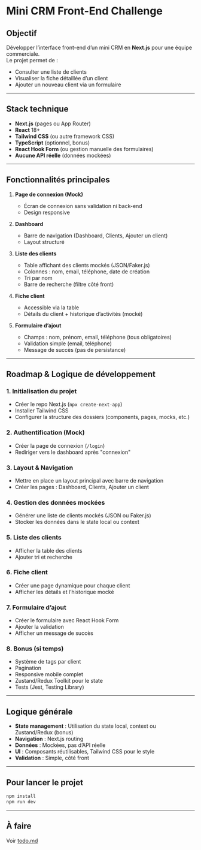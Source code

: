 # Mini CRM Front-End Challenge

## Objectif

Développer l’interface front-end d’un mini CRM en **Next.js** pour une équipe commerciale.  
Le projet permet de :
- Consulter une liste de clients
- Visualiser la fiche détaillée d’un client
- Ajouter un nouveau client via un formulaire

---

## Stack technique

- **Next.js** (pages ou App Router)
- **React** 18+
- **Tailwind CSS** (ou autre framework CSS)
- **TypeScript** (optionnel, bonus)
- **React Hook Form** (ou gestion manuelle des formulaires)
- **Aucune API réelle** (données mockées)

---

## Fonctionnalités principales

1. **Page de connexion (Mock)**
   - Écran de connexion sans validation ni back-end
   - Design responsive

2. **Dashboard**
   - Barre de navigation (Dashboard, Clients, Ajouter un client)
   - Layout structuré

3. **Liste des clients**
   - Table affichant des clients mockés (JSON/Faker.js)
   - Colonnes : nom, email, téléphone, date de création
   - Tri par nom
   - Barre de recherche (filtre côté front)

4. **Fiche client**
   - Accessible via la table
   - Détails du client + historique d’activités (mocké)

5. **Formulaire d’ajout**
   - Champs : nom, prénom, email, téléphone (tous obligatoires)
   - Validation simple (email, téléphone)
   - Message de succès (pas de persistance)

---

## Roadmap & Logique de développement

### 1. Initialisation du projet
- Créer le repo Next.js (`npx create-next-app`)
- Installer Tailwind CSS
- Configurer la structure des dossiers (components, pages, mocks, etc.)

### 2. Authentification (Mock)
- Créer la page de connexion (`/login`)
- Rediriger vers le dashboard après "connexion"

### 3. Layout & Navigation
- Mettre en place un layout principal avec barre de navigation
- Créer les pages : Dashboard, Clients, Ajouter un client

### 4. Gestion des données mockées
- Générer une liste de clients mockés (JSON ou Faker.js)
- Stocker les données dans le state local ou context

### 5. Liste des clients
- Afficher la table des clients
- Ajouter tri et recherche

### 6. Fiche client
- Créer une page dynamique pour chaque client
- Afficher les détails et l’historique mocké

### 7. Formulaire d’ajout
- Créer le formulaire avec React Hook Form
- Ajouter la validation
- Afficher un message de succès
### 8. Bonus (si temps)
- Système de tags par client
- Pagination
- Responsive mobile complet
- Zustand/Redux Toolkit pour le state
- Tests (Jest, Testing Library)

---

## Logique générale

- **State management** : Utilisation du state local, context ou Zustand/Redux (bonus)
- **Navigation** : Next.js routing
- **Données** : Mockées, pas d’API réelle
- **UI** : Composants réutilisables, Tailwind CSS pour le style
- **Validation** : Simple, côté front

---

## Pour lancer le projet

```sh
npm install
npm run dev
```

---

## À faire

Voir [todo.md](todo.md)